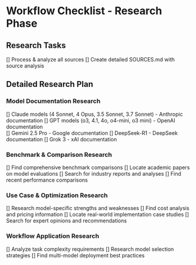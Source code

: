 # Workflow Checklist - Research Phase

## Research Tasks

[] Process & analyze all sources
[] Create detailed SOURCES.md with source analysis

## Detailed Research Plan

### Model Documentation Research
[] Claude models (4 Sonnet, 4 Opus, 3.5 Sonnet, 3.7 Sonnet) - Anthropic documentation
[] GPT models (o3, 4.1, 4o, o4-mini, o3 mini) - OpenAI documentation  
[] Gemini 2.5 Pro - Google documentation
[] DeepSeek-R1 - DeepSeek documentation
[] Grok 3 - xAI documentation

### Benchmark & Comparison Research
[] Find comprehensive benchmark comparisons
[] Locate academic papers on model evaluations
[] Search for industry reports and analyses
[] Find recent performance comparisons

### Use Case & Optimization Research
[] Research model-specific strengths and weaknesses
[] Find cost analysis and pricing information
[] Locate real-world implementation case studies
[] Search for expert opinions and recommendations

### Workflow Application Research
[] Analyze task complexity requirements
[] Research model selection strategies
[] Find multi-model deployment best practices 